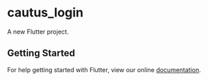 # cautus_login

A new Flutter project.

## Getting Started

For help getting started with Flutter, view our online
[documentation](https://flutter.io/).
